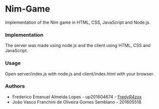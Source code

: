 # Nim-Game
Implementation of the Nim game in HTML, CSS, JavaScript and Node.js.


### Implementation
The server was made using node.js and the client using HTML, CSS and JavaScript.


### Usage
Open server/index.js with node.js and client/index.html with your browser.


### Authors
* Frederico Emanuel Almeida Lopes - up201604674 - [FredyR4zox](https://www.github.com/FredyR4zox)
* João Vasco Franchini de Oliveira Gomes Semblano - 201605518
